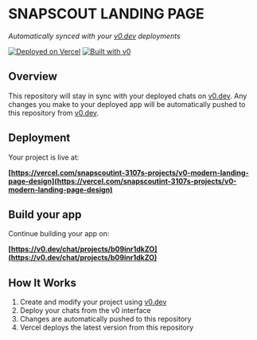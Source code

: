 # SNAPSCOUT LANDING PAGE

*Automatically synced with your [v0.dev](https://v0.dev) deployments*

[![Deployed on Vercel](https://img.shields.io/badge/Deployed%20on-Vercel-black?style=for-the-badge&logo=vercel)](https://vercel.com/snapscoutint-3107s-projects/v0-modern-landing-page-design)
[![Built with v0](https://img.shields.io/badge/Built%20with-v0.dev-black?style=for-the-badge)](https://v0.dev/chat/projects/b09inr1dkZO)

## Overview

This repository will stay in sync with your deployed chats on [v0.dev](https://v0.dev).
Any changes you make to your deployed app will be automatically pushed to this repository from [v0.dev](https://v0.dev).

## Deployment

Your project is live at:

**[https://vercel.com/snapscoutint-3107s-projects/v0-modern-landing-page-design](https://vercel.com/snapscoutint-3107s-projects/v0-modern-landing-page-design)**

## Build your app

Continue building your app on:

**[https://v0.dev/chat/projects/b09inr1dkZO](https://v0.dev/chat/projects/b09inr1dkZO)**

## How It Works

1. Create and modify your project using [v0.dev](https://v0.dev)
2. Deploy your chats from the v0 interface
3. Changes are automatically pushed to this repository
4. Vercel deploys the latest version from this repository
